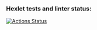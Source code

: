 ### Hexlet tests and linter status:
[![Actions Status](https://github.com/yrpol/python-project-lvl2/workflows/hexlet-check/badge.svg)](https://github.com/yrpol/python-project-lvl2/actions)